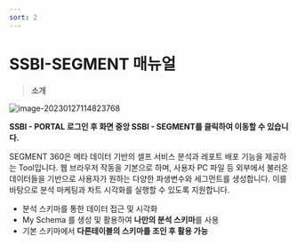 ```yaml
---
sort: 2
---
```


# SSBI-SEGMENT 매뉴얼

> **소개**

![image-20230127114823768](C:\Users\NATE\AppData\Roaming\Typora\typora-user-images\image-20230127114823768.png)

**SSBI - PORTAL 로그인 후 화면 중앙 SSBI - SEGMENT를 클릭하여 이동할 수 있습니다.**

SEGMENT 360은 메타 데이터 기반의 셀프 서비스 분석과 레포트 배포 기능을 제공하는 Tool입니다.
웹 브라우저 작동을 기본으로 하며, 사용자 PC 파일 등 외부에서 불러온 데이터들을 기반으로 사용자가 원하는 다양한 파생변수와 세그먼트를 생성합니다. 
이를 바탕으로 분석 마케팅과 차트 시각화를 실행할 수 있도록 지원합니다.

- 분석 스키마를 통한 데이터 접근 및 시각화
- My Schema 를 생성 및 활용하여 **나만의 분석 스키마**를 사용
- 기본 스키마에서 **다른테이블의 스키마를 조인 후 활용 가능**